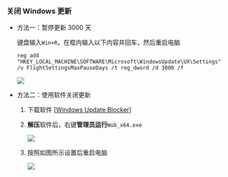 ### 关闭 Windows 更新

* 方法一：暂停更新 3000 天

  键盘输入`Win+R`，在框内输入以下内容并回车，然后重启电脑

  ```
  reg add "HKEY_LOCAL_MACHINE\SOFTWARE\Microsoft\WindowsUpdate\UX\Settings" /v FlightSettingsMaxPauseDays /t reg_dword /d 3000 /f
  ```

  ![](https://ca6d7cae.telegraph-image-6yx.pages.dev/file/0f02bbccd537e4d8f394b.png)

* 方法二：使用软件关闭更新

  1. 下载软件 [[Windows Update Blocker](https://pcdiy.xyz/d/Cloudflare%20R2/Windows/Windows_%E7%A6%81%E6%AD%A2%E6%9B%B4%E6%96%B0/Windows_Update_Blocker_v1.8.7z?sign=XSZjq2MXSoVMMkgLqJlgF53xby2lBmiFPm0168Obw84=:0)]
  2. **解压**软件后，右键**管理员运行**​`Wub_x64.exe`

      ![](https://ca6d7cae.telegraph-image-6yx.pages.dev/file/aaecd64d54f88e954e3a7.png)
  3. 按照如图所示设置后重启电脑

      ![](https://ca6d7cae.telegraph-image-6yx.pages.dev/file/38e8c802fbd5cc4b66ae1.png)